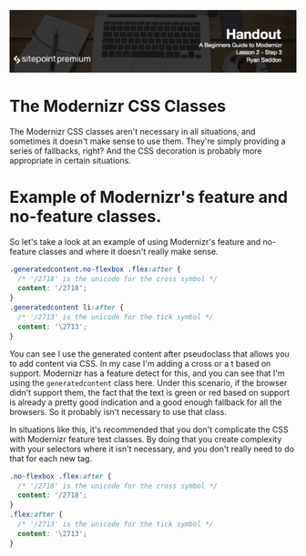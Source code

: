 ![](headings/2.3.png)

# The Modernizr CSS Classes

The Modernizr CSS classes aren't necessary in all situations, and sometimes it doesn't make sense to use them. They're simply providing a series of fallbacks, right? And the CSS decoration is probably more appropriate in certain situations.

# Example of Modernizr's feature and no-feature classes.

So let's take a look at an example of using Modernizr's feature and no-feature classes and where it doesn't really make sense.

```css
.generatedcontent.no-flexbox .flex:after {
  /* '/2718' is the unicode for the cross symbol */
  content: '/2718';
}
.generatedcontent li:after {
  /* '/2713' is the unicode for the tick symbol */
  content: '\2713';
}
```

You can see I use the generated content after pseudoclass that allows you to add content via CSS. In my case I'm adding a cross or a t based on support. Modernizr has a feature detect for this, and you can see that I'm using the `generatedcontent` class here. Under this scenario, if the browser didn't support them, the fact that the text is green or red based on support is already a pretty good indication and a good enough fallback for all the browsers. So it probably isn't necessary to use that class.

In situations like this, it's recommended that you don't complicate the CSS with Modernizr feature test classes. By doing that you create complexity with your selectors where it isn't necessary, and you don't really need to do that for each new tag.

```css
.no-flexbox .flex:after {
  /* '/2718' is the unicode for the cross symbol */
  content: '/2718';
}
.flex:after {
  /* '/2713' is the unicode for the tick symbol */
  content: '\2713';
}
```